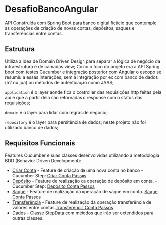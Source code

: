 # DesafioBancoAngular

 API Construída com Spring Boot para banco digital fictício que contemple as operações de criação de novas contas, depósitos, saques e transferências entre contas.

## Estrutura

Utiliza a idea de Domain Driven Design para separar a lógica de negócio da infraestrutura e de camadas view; Como o foco do projeto era a API Spring boot com 
testes Cucumber e integração posterior com Angular o escopo se resumiu a essas interações, sem a integração por ex com banco de dados (h2 ou jpa) ou
métodos de autenticação como JAAS;

`application` é o layer aonde fica o controller das requisições http feitas pela api e que a partir dela são retornadas o response
com o status das requisições;

`domain` é o layer para lidar com regras de negócio;

`repository` é o layer para persitência de dados; neste projeto não foi utilizado banco de dados;

## Requisitos  Funcionais

Features Cucumber e suas classes desenvolvidas utilizando a metodologia BDD (Behavior Driven Development):

* [Criar Conta](/src/test/resources/caracteristicas/criar_conta.feature) - Feature de criação de uma nova conta no banco - Cucumber Step: [Criar Conta Passos](src/test/java/com/vms/desafiobanco/passos/CriarContaPassos.java)
* [Depósito](/src/test/resources/caracteristicas/deposito.feature) - Feature de realização da operação de depósito em conta.  - Cucumber Step: [Depósito Conta Passos](src/test/java/com/vms/desafiobanco/passos/DepositoContaPassos.java)
* [Saque](/src/test/resources/caracteristicas/saque.feature) - Feature de realização da operação de saque em conta. [Saque Conta Passos](src/test/java/com/vms/desafiobanco/passos/SaqueContaPassos.java)
* [Transferência](/src/test/resources/caracteristicas/transferencia.feature) - Feature de realização da operação transferência de valores entre contas.[Transferencia Conta Passos](src/test/java/com/vms/desafiobanco/passos/TransferenciaContaPassos.java)
* [Dados](/src/test/java/com/vms/desafiobanco/passos/DadosPassos.java) - Classe StepData com métodos que irão ser extendidos para outras classes.

